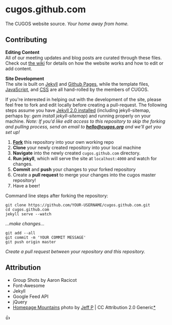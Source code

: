 cugos.github.com
================

The CUGOS website source. *Your home away from home.*

## Contributing

**Editing Content**   
All of our meeting updates and blog posts are curated through these files. Check out [the wiki](https://github.com/cugos/cugos.github.com/wiki/Editing-The-Website) for details on how the website works and how to edit or add content.

**Site Development**   
The site is built on [Jekyll](http://jekyllrb.com/) and [Github Pages](https://pages.github.com/), while the template files, [JavaScript](https://github.com/cugos/cugos.github.com/tree/master/js), and [CSS](https://github.com/cugos/cugos.github.com/blob/master/css/site.css) are all hand-rolled by the members of CUGOS.

If you're interested in helping out with the development of the site, please feel free to fork and edit locally before creating a pull-request. The following steps assume you have [Jekyll 2.0 installed](http://jekyllrb.com/docs/installation/) (including jekyll-sitemap, perhaps by: *gem install jekyll-sitemap*) and running properly on your machine. *Note: If you'd like edit access to this repository to skip the forking and pulling process, send an email to **hello@cugos.org** and we'll get you set up!*

1. **[Fork](https://github.com/cugos/cugos.github.com/fork)** this repository into your own working repo
1. **Clone** your newly created repository into your local machine
1. **Navigate** into the newly created `cugos.github.com` directory.
1. **Run jekyll**, which will serve the site at `localhost:4000` and watch for changes.
1. **Commit** and **push** your changes to your forked repository
1. Create a **pull request** to merge your changes into the cugos master repository!
1. Have a beer!

Command line steps after forking the repository:

```
git clone https://github.com/YOUR-USERNAME/cugos.github.com.git
cd cugos.github.com
jekyll serve --watch
```

*...make changes...*   

```
git add --all
git commit -m 'YOUR COMMIT MESSAGE'
git push origin master
```

*Create a pull request between your repository and this repository.*

## Attribution

* Group Shots by Aaron Racicot
* Font-Awesome
* Jekyll
* Google Feed API
* jQuery
* [Homepage Mountains](https://flic.kr/p/5UJi5S) photo by [Jeff P](https://www.flickr.com/photos/jeffpang/) | CC Attribution 2.0 Generic[*](https://creativecommons.org/licenses/by/2.0/)

:+1:
